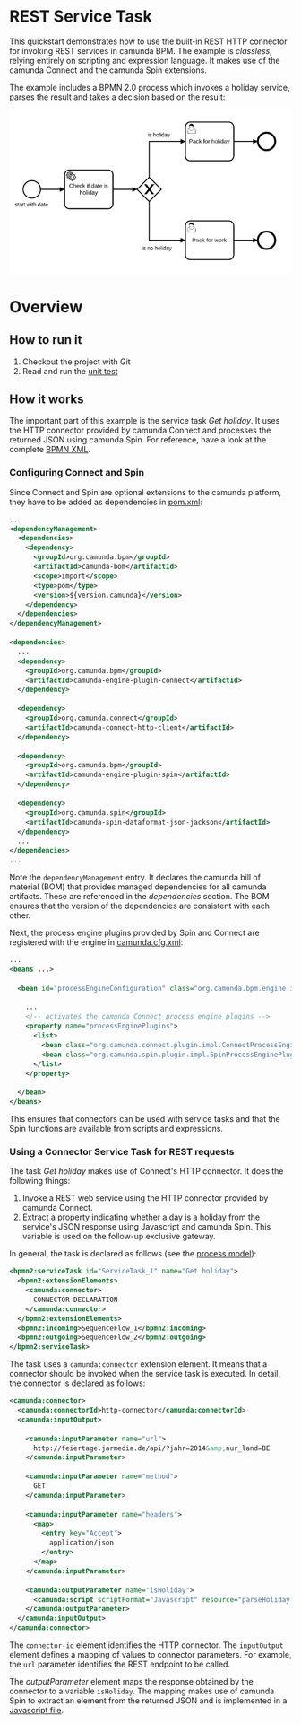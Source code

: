 # REST Service Task

This quickstart demonstrates how to use the built-in REST HTTP connector for invoking REST services in camunda BPM. The example is *classless*, relying entirely on scripting and expression language. It makes use of the camunda Connect and the camunda Spin extensions.

The example includes a BPMN 2.0 process which invokes a holiday service, parses the result and takes a decision based on the result:

![REST Example Process][1]

# Overview

## How to run it

1. Checkout the project with Git
2. Read and run the [unit test][2]

## How it works

The important part of this example is the service task *Get holiday*. It uses the HTTP connector provided by camunda Connect and processes the returned JSON using camunda Spin. For reference, have a look at the complete [BPMN XML][3].

### Configuring Connect and Spin

Since Connect and Spin are optional extensions to the camunda platform, they have to be added as dependencies in [pom.xml][4]:

```xml
...
<dependencyManagement>
  <dependencies>
    <dependency>
      <groupId>org.camunda.bpm</groupId>
      <artifactId>camunda-bom</artifactId>
      <scope>import</scope>
      <type>pom</type>
      <version>${version.camunda}</version>
    </dependency>
  </dependencies>
</dependencyManagement>

<dependencies>
  ...
  <dependency>
    <groupId>org.camunda.bpm</groupId>
    <artifactId>camunda-engine-plugin-connect</artifactId>
  </dependency>

  <dependency>
    <groupId>org.camunda.connect</groupId>
    <artifactId>camunda-connect-http-client</artifactId>
  </dependency>

  <dependency>
    <groupId>org.camunda.bpm</groupId>
    <artifactId>camunda-engine-plugin-spin</artifactId>
  </dependency>

  <dependency>
    <groupId>org.camunda.spin</groupId>
    <artifactId>camunda-spin-dataformat-json-jackson</artifactId>
  </dependency>
  ...
</dependencies>
...
```

Note the `dependencyManagement` entry. It declares the camunda bill of material (BOM) that provides managed dependencies for all camunda artifacts. These are referenced in the *dependencies* section. The BOM ensures that the version of the dependencies are consistent with each other.

Next, the process engine plugins provided by Spin and Connect are registered with the engine in [camunda.cfg.xml][5]:

```xml
...
<beans ...>

  <bean id="processEngineConfiguration" class="org.camunda.bpm.engine.impl.cfg.StandaloneInMemProcessEngineConfiguration">

    ...
    <!-- activates the camunda Connect process engine plugins -->
    <property name="processEnginePlugins">
      <list>
        <bean class="org.camunda.connect.plugin.impl.ConnectProcessEnginePlugin" />
        <bean class="org.camunda.spin.plugin.impl.SpinProcessEnginePlugin" />
      </list>
    </property>

  </bean>
</beans>
```

This ensures that connectors can be used with service tasks and that the Spin functions are available from scripts and expressions.

### Using a Connector Service Task for REST requests

The task *Get holiday* makes use of Connect's HTTP connector. It does the following things:

1. Invoke a REST web service using the HTTP connector provided by camunda Connect.
2. Extract a property indicating whether a day is a holiday from the service's JSON response using Javascript and camunda Spin. This variable is used on the follow-up exclusive gateway.

In general, the task is declared as follows (see the [process model][3]):

```xml
<bpmn2:serviceTask id="ServiceTask_1" name="Get holiday">
  <bpmn2:extensionElements>
    <camunda:connector>
      CONNECTOR DECLARATION
    </camunda:connector>
  </bpmn2:extensionElements>
  <bpmn2:incoming>SequenceFlow_1</bpmn2:incoming>
  <bpmn2:outgoing>SequenceFlow_2</bpmn2:outgoing>
</bpmn2:serviceTask>
```

The task uses a `camunda:connector` extension element. It means that a connector should be invoked when the service task is executed. In detail, the connector is declared as follows:

```xml
<camunda:connector>
  <camunda:connectorId>http-connector</camunda:connectorId>
  <camunda:inputOutput>

    <camunda:inputParameter name="url">
      http://feiertage.jarmedia.de/api/?jahr=2014&amp;nur_land=BE
    </camunda:inputParameter>

    <camunda:inputParameter name="method">
      GET
    </camunda:inputParameter>

    <camunda:inputParameter name="headers">
      <map>
        <entry key="Accept">
          application/json
        </entry>
      </map>
    </camunda:inputParameter>

    <camunda:outputParameter name="isHoliday">
      <camunda:script scriptFormat="Javascript" resource="parseHoliday.js" />
    </camunda:outputParameter>
  </camunda:inputOutput>
</camunda:connector>
```

The `connector-id` element identifies the HTTP connector. The `inputOutput` element defines a mapping of values to connector parameters. For example, the `url` parameter identifies the REST endpoint to be called.

The *outputParameter* element maps the response obtained by the connector to a variable `isHoliday`. The mapping makes use of camunda Spin to extract an element from the returned JSON and is implemented in a [Javascript file][6].

[1]: src/main/resources/invokeRestService.png
[2]: src/test/java/org/camunda/bpm/example/servicetask/rest/ServiceTaskRestTest.java
[3]: src/main/resources/invokeRestService.bpmn
[4]: pom.xml#L20-L84
[5]: src/test/resources/camunda.cfg.xml
[6]: src/main/resources/parseHoliday.js

